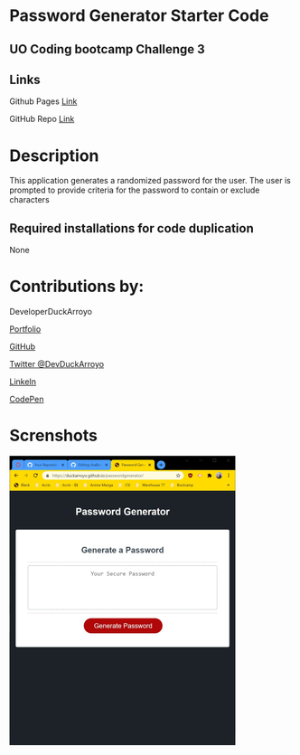 # Password Generator Starter Code

## UO Coding bootcamp Challenge 3

## Links

Github Pages [Link](https://duckarroyo.github.io/challenge3)

GitHub Repo [Link](https://github.com/DuckArroyo/challenge3)

# Description

This application generates a randomized password for the user. The user is prompted to provide criteria for the password to contain or exclude characters

## Required installations for code duplication

None

# Contributions by:

DeveloperDuckArroyo

[Portfolio](https://duckarroyo.github.io/challenge2/)

[GitHub](https://github.com/DuckArroyo)

[Twitter @DevDuckArroyo](https://twitter.com/DevDuckArroyo)

[LinkeIn](https://www.linkedin.com/in/duckarroyo/)

[CodePen](https://codepen.io/DeveloperDuckArroyo)

# Screnshots

<img src="./Develop/PasswordGen.jpg" style="width: 400px">
